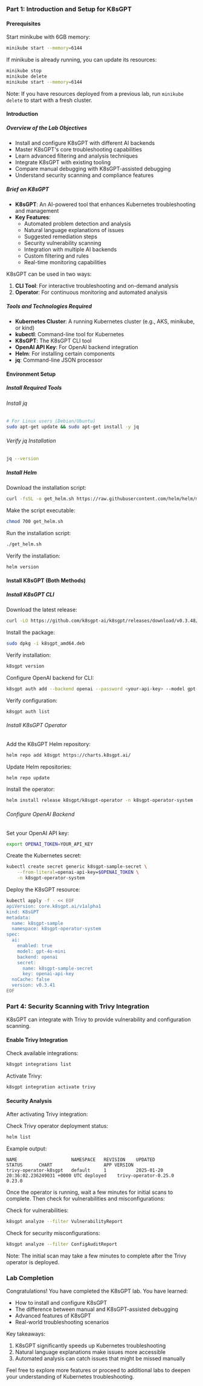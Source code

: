 ### Part 1: Introduction and Setup for K8sGPT

#### Prerequisites

Start minikube with 6GB memory:
```bash
minikube start --memory=6144
```

If minikube is already running, you can update its resources:
```bash
minikube stop
minikube delete
minikube start --memory=6144
```

Note: If you have resources deployed from a previous lab, run `minikube delete` to start with a fresh cluster.

#### Introduction

##### **Overview of the Lab Objectives**
- Install and configure K8sGPT with different AI backends
- Master K8sGPT's core troubleshooting capabilities
- Learn advanced filtering and analysis techniques
- Integrate K8sGPT with existing tooling
- Compare manual debugging with K8sGPT-assisted debugging
- Understand security scanning and compliance features

##### **Brief on K8sGPT**
- **K8sGPT**: An AI-powered tool that enhances Kubernetes troubleshooting and management
- **Key Features**: 
  - Automated problem detection and analysis
  - Natural language explanations of issues
  - Suggested remediation steps
  - Security vulnerability scanning
  - Integration with multiple AI backends
  - Custom filtering and rules
  - Real-time monitoring capabilities

K8sGPT can be used in two ways:
1. **CLI Tool**: For interactive troubleshooting and on-demand analysis
2. **Operator**: For continuous monitoring and automated analysis


##### **Tools and Technologies Required**
- **Kubernetes Cluster**: A running Kubernetes cluster (e.g., AKS, minikube, or kind)
- **kubectl**: Command-line tool for Kubernetes
- **K8sGPT**: The K8sGPT CLI tool
- **OpenAI API Key**: For OpenAI backend integration
- **Helm**: For installing certain components
- **jq**: Command-line JSON processor

#### Environment Setup

##### **Install Required Tools**

###### Install jq
```bash
# For Linux users (Debian/Ubuntu)
sudo apt-get update && sudo apt-get install -y jq
```

###### Verify jq Installation
```bash
jq --version
```

##### **Install Helm**

Download the installation script:
```bash
curl -fsSL -o get_helm.sh https://raw.githubusercontent.com/helm/helm/main/scripts/get-helm-3
```

Make the script executable:
```bash
chmod 700 get_helm.sh
```

Run the installation script:
```bash
./get_helm.sh
```

Verify the installation:
```bash
helm version
```

#### Install K8sGPT (Both Methods)

##### Install K8sGPT CLI

Download the latest release:
```bash
curl -LO https://github.com/k8sgpt-ai/k8sgpt/releases/download/v0.3.48/k8sgpt_amd64.deb
```

Install the package:
```bash
sudo dpkg -i k8sgpt_amd64.deb
```

Verify installation:
```bash
k8sgpt version
```

Configure OpenAI backend for CLI:
```bash
k8sgpt auth add --backend openai --password <your-api-key> --model gpt-4o-mini
```

Verify configuration:
```bash
k8sgpt auth list
```

###### Install K8sGPT Operator

Add the K8sGPT Helm repository:
```bash
helm repo add k8sgpt https://charts.k8sgpt.ai/
```

Update Helm repositories:
```bash
helm repo update
```

Install the operator:
```bash
helm install release k8sgpt/k8sgpt-operator -n k8sgpt-operator-system --create-namespace
```

###### Configure OpenAI Backend

Set your OpenAI API key:
```bash
export OPENAI_TOKEN=YOUR_API_KEY
```

Create the Kubernetes secret:
```bash
kubectl create secret generic k8sgpt-sample-secret \
    --from-literal=openai-api-key=$OPENAI_TOKEN \
    -n k8sgpt-operator-system
```

Deploy the K8sGPT resource:
```bash
kubectl apply -f - << EOF
apiVersion: core.k8sgpt.ai/v1alpha1
kind: K8sGPT
metadata:
  name: k8sgpt-sample
  namespace: k8sgpt-operator-system
spec:
  ai:
    enabled: true
    model: gpt-4o-mini
    backend: openai
    secret:
      name: k8sgpt-sample-secret
      key: openai-api-key
  noCache: false
  version: v0.3.41
EOF
```

### Part 4: Security Scanning with Trivy Integration

K8sGPT can integrate with Trivy to provide vulnerability and configuration scanning.

#### Enable Trivy Integration

Check available integrations:
```bash
k8sgpt integrations list
```

Activate Trivy:
```bash
k8sgpt integration activate trivy
```

#### Security Analysis

After activating Trivy integration:

Check Trivy operator deployment status:
```bash
helm list
```

Example output:
```
NAME                 	NAMESPACE	REVISION	UPDATED                                	STATUS  	CHART                	APP VERSION
trivy-operator-k8sgpt	default  	1       	2025-01-20 20:36:02.236249031 +0000 UTC	deployed	trivy-operator-0.25.0	0.23.0
```

Once the operator is running, wait a few minutes for initial scans to complete.
Then check for vulnerabilities and misconfigurations:

Check for vulnerabilities:
```bash
k8sgpt analyze --filter VulnerabilityReport
```

Check for security misconfigurations:
```bash
k8sgpt analyze --filter ConfigAuditReport
```

Note: The initial scan may take a few minutes to complete after the Trivy operator is deployed.

### Lab Completion

Congratulations! You have completed the K8sGPT lab. You have learned:
- How to install and configure K8sGPT
- The difference between manual and K8sGPT-assisted debugging
- Advanced features of K8sGPT
- Real-world troubleshooting scenarios

Key takeaways:
1. K8sGPT significantly speeds up Kubernetes troubleshooting
2. Natural language explanations make issues more accessible
3. Automated analysis can catch issues that might be missed manually

Feel free to explore more features or proceed to additional labs to deepen your understanding of Kubernetes troubleshooting.